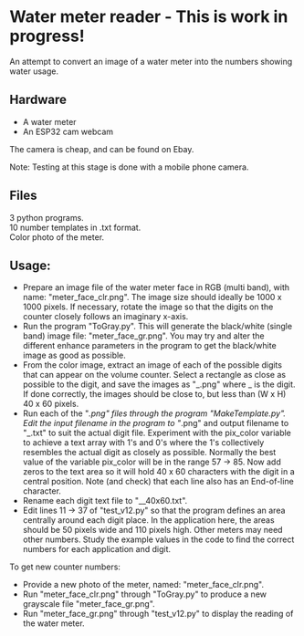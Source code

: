 Water meter reader - This is work in progress!
==============================================

An attempt to convert an image of a water meter into the numbers showing water usage.

Hardware
--------
* A water meter
* An ESP32 cam webcam

The camera is cheap, and can be found on Ebay.

Note: Testing at this stage is done with a mobile phone camera.


Files
-----
3 python programs.  
10 number templates in .txt format.  
Color photo of the meter.  

Usage:
------
* Prepare an image file of the water meter face in RGB (multi band), with name: "meter_face_clr.png". The image size should ideally be 1000 x 1000 pixels. If necessary, rotate the image so that the digits on the counter closely follows an imaginary x-axis.
* Run the program "ToGray.py". This will generate the black/white (single band) image file: "meter_face_gr.png". You may try and alter the different enhance parameters in the program to get the black/white image as good as possible.
* From the color image, extract an image of each of the possible digits that can appear on the volume counter. Select a rectangle as close as possible to the digit, and save the images as "_.png" where _ is the digit. If done correctly, the images should be close to, but less than (W x H) 40 x 60 pixels.
* Run each of the "_.png" files through the program "MakeTemplate.py". Edit the input filename in the program to "_.png" and output filename to "_.txt" to suit the actual digit file. Experiment with the pix_color variable to achieve a text array with 1's and 0's where the 1's collectively resembles the actual digit as closely as possible. Normally the best value of the variable pix_color will be in the range 57 -> 85. Now add zeros to the text area so it will hold 40 x 60 characters with the digit in a central position. Note (and check) that each line also has an End-of-line character.
* Rename each digit text file to "__40x60.txt".
* Edit lines 11 -> 37 of "test_v12.py" so that the program defines an area centrally around each digit place. In the application here, the areas should be 50 pixels wide and 110 pixels high. Other meters may need other numbers. Study the example values in the code to find the correct numbers for each application and digit.

To get new counter numbers:
* Provide a new photo of the meter, named: "meter_face_clr.png".
* Run "meter_face_clr.png" through "ToGray.py" to produce a new grayscale file "meter_face_gr.png".
* Run "meter_face_gr.png" through "test_v12.py" to display the reading of the water meter.